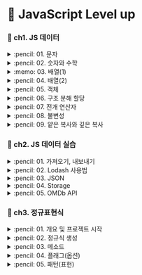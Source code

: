 # :traffic_light: JavaScript Level up
### :file_folder: ch1. JS 데이터
<details>
<summary> :pencil: 01. 문자  </summary>
<div markdown="1">

## indexOf()
`indexOf()` 메서드는 호출한 String 객체에서 주어진 값과 일치하는 첫번째 인덱스를 반환  
일치하는 값이 없으면 -1을 반환
```javascript
  const result = 'Hello world!'.indexOf('wordl')
  console.log(result)
```

## length
`length` 속성은 문자열의 길이를 나타냄
```javascript
  const str = '0123'
  console.log('01 23'.length)    
  // 출력: '5'
```

## slice()
`slice()` 메소드는 문자열의 일부를 추출하면서 새로운 문자열을 반환
```javascript
  const str = 'Hello world!'
  console.log(str.slice(0,3))
  // 출력: 'Hel'
```

## replace()
`replace()` 메서드는 어떤 패턴에 일치하는 일부 또는 모든 부분이 교체된 새로운 문자열을 반환
- pattern이 문자열 인 경우, 첫 번째 문자열만 치환이 되며 원래 문자열은 변경되지 않음
```javascript
  const str = 'Hello world!'
  console.log(str.replace('world', 'DAIN'))
  // 출력: 'Hello DAIN!'
```

## match()
`match()` 메서드는 문자열이 정규식과 매치되는 부분을 검색
```javascript
  const str = 'thesecon@gmail.com'
  console.log(str.match(/.+(?=@)/)[0])
  // 출력: 'thesecon'
```

## trim()
`trim()` 메서드는 문자열 양 끝의 공백을 제거
```javascript
  const str = '    Hello world  '
  console.log(str.trim())
  // 출력: 'Hello world'
```

## trimEnd()
`trimEnd()` 메서드는 문자열 끝부분의 공백을 제거
```javascript
  const str = '    Hello world  '
  console.log(str.trim())
  // 출력: '    Hello world'
```
## trimStart()
`trimStart()` 메서드는 문자열 시작부분의 공백을 제거
```javascript
  const str = '    Hello world  '
  console.log(str.trim())
  // 출력: 'Hello world  '
```
</div>
</details>

<details>
<summary> :pencil: 02. 숫자와 수학  </summary>
<div markdown="1">

## Number.parseFloat()
`parseFloat()` 메서드는 주어진 값을 필요한 경우 문자열로 변환한 후 부동소수점 실수로 파싱해 반환
## Number.parseInt()
`parseInt()` 메서드는 문자열 인자를 파싱하여 특정 진수(수의 진법 체계에서 기준이 되는 값)의 정수를 반환
## toFixed()
`toFixed()` 메서드는 숫자를 고정 소수점 표기법(fixed-point notation)으로 표시
```javascript
  const pi = 3.14159265358979
  console.log(pi)
  // 출력: '3.14159265358979'
  const str = pi.toFixed(2)
  console.log(str)
  // 출력: '3.14'
  console.log(typeof str)
  // 출력: 'string'
  const integer = parseInt(str)
  cont float = parseFloat(Str)
  console.log(integer)
  // 출력: '3'
  console.log(float)
  // 출력: '3.14'
  console.log(typeof integer, typeof float)
  // 출력: 'number number'
```
## Math.abs()
`Math.abs()` 함수는 주어진 숫자의 절대값을 반환
## Math.max()
`Math.max()` 함수는 입력값으로 받은 0개 이상의 숫자 중 가장 큰 숫자를 반환
```javascript
  console.log(Math.max(2, 8))
  // 출력: '8'
```
## Math.min()
`Math.min()`함수는 주어진 숫자들 중 가장 작은 값을 반환
```javascript
  console.log(Math.min(2, 8))
  // 출력: '2'
```
## Math.ceil()
`Math.ceil()` 함수는 주어진 숫자보다 크거나 같은 숫자 중 가장 작은 숫자를 integer 로 반환
```javascript
  console.log(Math.ceil(3.14))
  // 출력: '4'
```
## Math.floor()
`Math.floor()` 함수는 주어진 숫자와 같거나 작은 정수 중에서 가장 큰 수를 반환
```javascript
  console.log(Math.floor(3.14))
  // 출력: '3'
```
## Math.round()
`Math.round()` 함수는 입력값을 반올림한 수와 가장 가까운 정수 값을 반환
```javascript
  console.log(Math.round(3.14))
  // 출력: '3'
```
## Math.random()
`Math.random()`함수는 0 이상 1 미만의 구간에서 근사적으로 균일한(approximately uniform) 부동소숫점 의사난수를 반환
- 사용자가 원하는 범위로 변형 가능
```javascript
  console.log(Math.random())
  // 출력: '0.065845285'
```

[참고]
```javascript
  export defalut function random() {
    return Math.floor(Math.random() * 10)
  }
```
</div>
</details>

<details>
<summary> :memo: 03. 배열(1)  </summary>
<div markdown="1">

## 배열 만들기
```javascript
  const numbers = [1,2,3,4]
  console.log(numbers)
  // 출력: '[1, 2, 3, 4]'
 ```
## 인덱스로 배열의 항목에 접근하기
```javascript
  const fruits = ['Apple', 'Banana', 'Cherry']
  console.log(fruits[2])
  // 출력: 'Cherry'
  console.log(fruits.length - 1)
  // 출력: 'Cherry'
```
 
## Array.prototype.find()
`find()`  메서드는 주어진 판별 함수를 만족하는 첫 번째 요소의 값을 반환
```javascript
  const array = [5,12,8,130,44];
  const found = array.find(element => element > 10); // 배열의 0번째 숫자부터 비교해서 제일 처음 true가 되는 값을 반환
  console.log(found)
  // 출력: '12'
```
## Array.prototype.concat()
`concat()` 메서드는 인자로 주어진 배열이나 값들을 기존 배열에 합쳐서 새 배열을 반환
```javascript
  const numbers = [1,2,3,4]
  const fruits = ['Apple', 'Banana', 'Cherry']
  console.log(numbers.concat(fruits)) // 원본 수정 없이 두 배열이 합쳐짐
```
## Array.prototype.forEach()
`forEach()` 메서드는 주어진 함수를 배열 요소 각각에 대해 실행합니다.
```javascript
  const numbers = [1,2,3,4]
  const fruits = ['Apple', 'Banana', 'Cherry']
  fruits.forEach(function (element, index, array) {
    console.log(element, index, array)
  })
  // fruits의 길이만큼 반복하여 element index array 순으로 출력
```
```javascript
  const a = fruits.forEach(function (fruit, index) {
    console.log(`${fruits} - ${index}`)
  })
  // 출력1: 'Apple-0'
  // 출력2: 'Banana-1'
  // 출력3: 'Cherry-2'
  console.log(a)
  // 출력: 'undefined'
```
## Array.prototype.map()
`map()` 메서드는 배열 내의 모든 요소 각각에 대하여 주어진 함수를 호출한 결과를 모아 새로운 배열을 반환
```javascript
  const b = fruits.map(function (fruit, index) {
    return`${fruits} - ${index}`
  })
  console.log(b)
  // 출력: '(3) ["Apple-0", "Banana-1", "Cherry-2"]
```
```javascript
  const b = fruits.map(function (fruit, index) {
    return {
      id: index,
      name: fruit
    }
  })
  console.log(b)
  // 출력: '(3) ["...", "...", "..."]
  // 0: id:0 name:"Apple"...
```
위 코드를 아래와 같이 나타낼 수 있음
```javascript
  const b = fruits.map((fruit, index) => ({
    id: index,
    name: fruit
  }))
  console.log(b)
```
</div>
</details>

<details>
<summary> :pencil: 04. 배열(2)  </summary>
<div markdown="1">

## Array.prototype.filter()
`filter()` 메서드는 주어진 함수의 테스트를 통과하는 모든 요소를 모아 새로운 배열로 반환
```javascript
  const numbers = [1,2,3,4]
  const fruits = ['Apple', 'Banana', 'Cherry']
  // true false 로 값을 반환하여 배열 생성
  const a = numbers.map(number => {
    return numver < 3
  })
  console.log(a)
  // 출력: (4) [true, true, false, false]
```
```javascript
  const numbers = [1,2,3,4]
  const fruits = ['Apple', 'Banana', 'Cherry']
  // 조건에 맞는 값을 찾아 새로운 배열에 담아줌
  const a = numbers.filter(number => {
    return numver < 3
  })
  console.log(a)
  // 출력: (2) [1, 2]
  // 원본 numbers는 손상되지 않음
```
## Array.prototype.find()
`find()` 메서드는 주어진 판별 함수를 만족하는 첫 번째 요소의 값을 반환
- 배열 크기만큼 반복하는데, 만족하는 요소를 찾으면 반복을 멈춤
```javascript
  const numbers = [1,2,3,4]
  const fruits = ['Apple', 'Banana', 'Cherry']
  const a = fruits.find(fruit => {
    return /^B/.test(fruit) // 첫번째문자가 B인 문자를 찾음
  })
  console.log(a)
  // 출력: 'Banana'
```
## Array.prototype.findIndex()
`findIndex()` 메서드는 주어진 판별 함수를 만족하는 배열의 첫 번째 요소에 대한 인덱스를 반환
```javascript
  const numbers = [1,2,3,4]
  const fruits = ['Apple', 'Banana', 'Cherry']
  const a = fruits.findIndex(fruit => {
    return /^B/.test(fruit)
  })
  console.log(a)
  // 출력: '1'
```
```javascript
  const numbers = [1,2,3,4]
  const fruits = ['Apple', 'Banana', 'Cherry']
  const a = fruits.findIndex(fruit => /^B/.test(fruit))
```
## Array.prototype.includes()
`includes()` 메서드는 배열이 특정 요소를 포함하고 있는지 판별
```javascript
  const numbers = [1,2,3,4]
  const fruits = ['Apple', 'Banana', 'Cherry']
  const a = numbers.includes(3)
  console.log(a)
  // 출력: true
```
## Array.prototype.push()
`push()` 메서드는 배열의 끝에 하나 이상의 요소를 추가하고, 배열의 새로운 길이를 반환 
- 배열의 가장 뒷 부분에 데이터를 삽입
- 원본 수정 주의!!
## Array.prototype.unshift()
`unshift()` 메서드는 새로운 요소를 배열의 맨 앞쪽에 추가하고, 새로운 길이를 반환
- 원본 수정 주의!!
## Array.prototype.reverse()
`reverse()` 메서드는 배열의 순서를 반전합니다. 첫 번째 요소는 마지막 요소가 되며 마지막 요소는 첫 번째 요소가 됨
- 원본 수정 주의!!
## Array.prototype.splice()
`splice()` 메서드는 배열의 기존 요소를 삭제 또는 교체하거나 새 요소를 추가하여 배열의 내용을 변경
```javascript
  const numbers = [1,2,3,4]
  const fruits = ['Apple', 'Banana', 'Cherry']
  numbers.splice(2, 1)
  console.log(numbers)
  // 출력: '(3) [1, 2, 4]'
```
```javascript
  const numbers = [1,2,3,4]
  const fruits = ['Apple', 'Banana', 'Cherry']
  numbers.splice(2, 0, 999)
  console.log(numbers)
  // 출력: '(3) [1, 2, 999, 3, 4]'
```
</div>
</details>

<details>
<summary> :pencil: 05. 객체  </summary>
<div markdown="1">

## Object.assign()
`Object.assign()` 메서드는 출처 객체들의 모든 열거 가능한 자체 속성을 복사해 대상 객체에 붙여넣음
- 매개변수
  - target: 대상객체
  - sources: 하나 이상의 출처 객체
- 반환값: 대상의 객체
```javascript
  const userAge = {
    // key: valu
    name: 'Dain'
    age: 85
  }
  const userEmail = {
    name: 'Dain'
    email: 'dksudi76@gmail.com'
  }
  
  const target = Object.assign(userAge, userEmail) // 정적 메소드
  console.log(target)
  // 출력: {name: "Dain", age: 85, email: "dksudi76@gmail.com"}
  console.log(userAge)
  // 출력: {name: "Dain", age: 85, email: "dksudi76@gmail.com"}
  console.log(target === userAge) // target과 userAge는 같은 메모리에 저장 되어 있으므로 true
  // 출력: 'true' 
```
  
```javascript
  const userAge = {
    // key: valu
    name: 'Dain'
    age: 85
  }
  const userEmail = {
    name: 'Dain'
    email: 'dksudi76@gmail.com'
  }
  
  const target = Object.assign({}, userAge, userEmail) // 정적 메소드
  console.log(target)
  // 출력: {name: "Dain", age: 85, email: "dksudi76@gmail.com"}
  console.log(userAge)
  // 출력: {name: "Dain", age: 85}
  console.log(target === userAge) 
  // 출력: 'false'
  
```
## Object.keys()
```javascript
  const user = {
    name: 'Dain'
    age: 85,
    email: 'dksudi76@gmail.com'
  }
  
  const keys = Object.keys(user)
  console.log(keys)
  // 출력: (3) ["name", "age", "email"] 
  
  console.log(user['email'])
  // 출력: dksudi76@gmail.com
  
  const values = keys.map(key => user[key])
  console.log(valuses)
  // 출력: (3) ["Dain", "85", "dksudi76@gmail.com"] 
```
</div>
</details>

<details>
<summary> :pencil: 06. 구조 분해 할당  </summary>
<div markdown="1">

## 구조 분해 할당(Destructuring assignment)
`구조분해할당` 구문은 배열이나 객체의 속성을 해체하여 그 값을 개별 변수에 담을 수 있게 하는 JavaScript 표현식
- 비구조화 할당 문법
```javascript
  const user = {
    name: 'Heropy',
    age: 85,
    email: 'dksudi76@gmail.com'
  }
  const {name, age, address} = user
  // E.g, user.address
  
  console.log(`사용자의 이름은 ${name}입니다.')
  console.log(`${name}의 나이는 ${age}세입니다.`)
  console.log(`${name}의 이메일 주소는 ${user.email}입니다.`)
  console.log(address)
  // 출력: undefined
  
  const fruits = ['Apple', 'Banana', 'Cherry]
  const [a,b,c,d] = fruits
  console.log(a,b,c,d)
  // 출력: Apple Banana Cherry undefined
```
## 기본값 지정 방법
```javascript
  const user = {
    name: 'Heropy',
    age: 85,
    email: 'dksudi76@gmail.com'
  }
  const {name, age, address = 'Korea'} = user
  // 주소가 없을 경우 기본값을 지정할 수 있음
```
## 변수 재선언 방법
```javascript
  const user = {
    name: 'Heropy',
    age: 85,
    email: 'dksudi76@gmail.com'
  }
  const {name: heropy, age, address = 'Korea'} = user
  onsole.log(`사용자의 이름은 ${heropy}입니다.')
```
## 원하는 값 출력
순서대로 출력하기 때문에 `,`를 적어주어야 함
```javascript
  const fruits = ['Apple', 'Banana', 'Cherry]
  const [,b] = fruits 
  console.log(b)
  // 출력: Banana
```
</div>
</details>

<details>
<summary> :pencil: 07. 전개 연산자  </summary>
<div markdown="1">

## 전개연산자(Spread)
```javascript
  const fruits = ['Apple', 'Banana', 'Cherry']
  console.log(fruits) 
  // 출력: (3) ["Apple", "Banana", "Cherry"]
  console.log(...frults)
  // 출력: Apple Banana Cherry
  
  function toObject(a, b, c) {
    return {
      a: a,
      b: b,
      c: c
    }
  }
  console.log(toObject(...fruits))
  // 출력: {a: "Apple", b: "Banana", c: "Cherry"}
```
## 배열에 새로운 값이 추가될 경우
```javascript
  const fruits = ['Apple', 'Banana', 'Cherry', 'Orange']
  console.log(fruits) 
  // 출력: (3) ["Apple", "Banana", "Cherry". "Orange"]
  console.log(...frults)
  // 출력: Apple Banana Cherry Orange
  
  function toObject(a, b, ...c) { // 매개변수 c가 나머지 값을 다 받아냄: rest parameter
    return {
      a: a,
      b: b,
      c: c
    }
  }
  console.log(toObject(...fruits))
  // 출력: {a: "Apple", b: "Banana", c: Array(2)}
```

## 축약형
데이터와 변수의 이름이 같을 경우
```javascript
  const fruits = ['Apple', 'Banana', 'Cherry', 'Orange']
  cosnt toObject = (a, b, ...c) => ({a, b, c})
  console.log(toObject(...fruits))
```
</div>
</details>

<details>
<summary> :pencil: 08. 불변성  </summary>
<div markdown="1">

## 데이터 불변성(Immutavility)
- 원시 데이터: String, Number, Boolean, undefined, null
- 참조형 데이터: Object, Array, Function
- 참조형 데이터: Object, Array, Function
</div>
</details>

<details>
<summary> :pencil: 09. 얕은 복사와 깊은 복사  </summary>
<div markdown="1">

## 같은 메모리 주소 할당
```javascript
  const user = {
    name: 'Heropy',
    age: 85,
    emails: ['dksudi76@gmail.com']
  }
  const copyUser = user // 같은 메모리 주소 할당
  console.log(copyUser === user)
  // 출력: true
  
  user.age = 22
  console.log('user', user)
  // 출력: {name: 'Heropy',  age: 22, emails: Arrays(1)}
  conole.log('copyUser', copyUser)
  // 출력: {name: 'Heropy',  age: 22, emails: Arrays(1)}
  // 같은 메모리를 할당 받으므로 두개 모두 값이 바뀜
```
## 다른 메모리 주소 할당
방법 :one:
```javascript
  const user = {
    name: 'Heropy',
    age: 85,
    emails: ['dksudi76@gmail.com']
  }
  const copyUser = Object.assign({}, user) // 새로운 객체데이터가 새로운 메모리에 할당
  console.log(copyUser === user)
  // 출력: false
  
  user.age = 22
  console.log('user', user)
  // 출력: {name: 'Heropy',  age: 22, emails: Arrays(1)}
  conole.log('copyUser', copyUser)
  // 출력: {name: 'Heropy',  age: 85, emails: Arrays(1)}
```
방법 :two: - `얕은복사`
```javascript
  const user = {
    name: 'Heropy',
    age: 85,
    emails: ['dksudi76@gmail.com']
  }
  const copyUser = {...user}
  console.log(copyUser === user)
  // 출력: false
  
  user.age = 22
  console.log('user', user)
  // 출력: {name: 'Heropy',  age: 22, emails: Arrays(1)}
  conole.log('copyUser', copyUser)
  // 출력: {name: 'Heropy',  age: 85, emails: Arrays(1)}
```
방벙 :three: - `깊은복사(Deep copy)`<br>
깊은 복사를 사용하기 위해서는 `lodash`를 이용
- 재귀적으로 모든 함수를 복사
1. lodash 설치
터미널(zsh)에서 아래의 코드 실행
```javascript
  npm i lodash
```
2. 개발서버 열기
```javascript
  npm run dev
```
3. package.json
lodash가 설치된 것을 확인 가능
```javascript
  "dependecies": {
    "lodash": "^4.17.21"
  }
```
4. main.js에서 lodash 이용하기
```javascript
  import _ from 'lodash'
  const user = {
    name: 'Heropy',
    age: 85,
    emails: ['dksudi76@gmail.com']
  }
  const copyUser = _.cloneDeep(user)
  console.log(copyUser === user)
  // 출력: false
  
  user.age = 22
  console.log('user', user)
  // 출력: {name: 'Heropy',  age: 22, emails: Arrays(1)}
  conole.log('copyUser', copyUser)
  // 출력: {name: 'Heropy',  age: 85, emails: Arrays(1)}
```
</div>
</details>

### :file_folder: ch2. JS 데이터 실습
<details>
<summary> :pencil: 01. 가져오기, 내보내기  </summary>
<div markdown="1">

#### import 키워드를 통해 외부의 js를 불러오기
## 내보내기 통로 `2개`
#### :clipboard: `Default export`: 이름 없이 내보내기 
- default 키워드 적어주기
- 데이터 이름을 따로 적어주지 않아도 된다.
- 하나의 함수만 작성되어야 한다.
```javascript
  export default function random()
```
위와 같이 함수 이름을 정의할 경우 아래와 같이 작성 가능
```javascript
  export default function ()
```
#### :clipboard: `Named export`
- 여러개의 함수를 작성할 수 있음
```javascript
  export function random() {}
  export const user = {}
```
import로 불러올 경우 아래와 같이 정의해야함
```javascript
  import {random, user as 원하는 이름} from './파일명'
```
한번에 불러오고 싶은 경우
```javascript
  import * as R from './파일명'
```
</div>
</details>

<details>
<summary> :pencil: 02. Lodash 사용법  </summary>
<div markdown="1">

#### :clipboard: `uniqBy`
배열이 하나일 때 사용
#### :clipboard: `unionBy`
배열이 두개일 때 사용
```javascript
import _ from 'lodash'

const usersA = [
  {userId: '1', name: 'Dain'},
  {userId: '2', name: 'Neo'}
]
// 배열 안에 2개의 객체 데이터 생성
const usersB = [
  {userId: '1', name: 'Dain'},
  {userId: '3', name: 'Kevin'}
]
const usersC = usersA.concat(usersB) // 2개의 배열 데이터를 합쳐 새로운 배열 생성
console.log('concat', usersC) // 4개의 데이터, 중복 데이터 포함
console.log('uniqBy', _.uniqBy(usersC, 'userId')) // 중복 데이터 userId로 구분

const usersD = _.unionBy(usersA, usersB, 'userId')
console.log('uniqBy', usersD)
```
<hr>
  
#### :clipboard: `find`
특정 객체 데이터 찾기
#### :clipboard: `findIndex`
특정 객체 데이터 인덱스 찾기
#### :clipboard: `remove`
특정 객체 데이터 삭제
```javascript
import _ from 'lodash'

const users = [
  {userId: '1', name: 'Dain'},
  {userId: '2', name: 'Neo'},
  {userId: '3', name: 'Amy'},
  {userId: '4', name: 'Kevin'},
  {userId: '5', name: 'Bab'},
]

const foundUser = _.find(users, {name: 'Amy'})
const foundUserIndex = _.findIndex(users, {name: 'Amy'})
console.log(foundUser) // 출력: {userId: '3', name: 'Amy'}
console.log(foundUserIndex) // 출력: 2

_.remove(users, {name: 'Dain'})
console.log(users) // 출력: (4)
```
</div>
</details>

<details>
<summary> :pencil: 03. JSON  </summary>
<div markdown="1">
  
#### 하나의 문자 데이터
## package.json 
- 구성옵션을 만들어서 관리
- 하나의 데이터처럼 관리하기 위해 구성옵션 json 형태로 관리
#### :clipboard: 파일 생성
```javascript
npm init -y
```
#### 📋 JSON 사용
`myData.json`
```javascript
{
  "string": "Dain",
  "number": 123,
  "boolean": true,
  "null": null
  "object": {},
  "array": []
}
```

## 자바스트립트의 객체 표기법
#### 📋 JSON.stringify
문자 데이터화 시켜줌 - JSON화 시켜줌
#### 📋 JSON.parse
자바스크립트화 시켜줌
```javascript
import myData from "./myData.json"
// 문자 데이터가 자동으로 포멧되어 객체데이터로 사용가능
  
const user = {
  name: 'Dain', // 속성 부분에 'name'로 작성해도 무관
  age: 85,
  emails: [
    'dksudi76@gmail.com',
    'neo@gmail.com'
  ]
}
console.log('user', user)

const str = JSON.stringify(user)
console.log('str', str)
console.log(typeof str) // 출력: string

const obj = JSON.parse(str)
console.log('obj', obj)
```
</div>
</details>

<details>
<summary> :pencil: 04. Storage  </summary>
<div markdown="1">

#### `local storage mdn` 검색
위 사이트에서 관련 정보 확인 가능
## Window.localStorage
`localStorage`의 데이터는 만료되지 않고 `sessionStorage`의 데이터는 페이지 세션이 끝날 때, 즉 페이지를 닫을 때 사라짐
- 저장 시 모두 문자데이터로 변환하여 작성해야함
#### 📋 Storage.setItem()
브라우저 storage에 데이터 저장
```javascript
localStorage.setItem('myCat', 'Tom');
// myCat: key, Tom: value
```
#### 📋 Storage.getItem()
localStorage의 항목 읽기
```javascript
const cat = localStorage.getItem('myCat');
```
#### 📋 Storage.removeItem()
localStorage의 항목 제거하기
```javascript
localStorage.removeItem('myCat');
```
#### 📋 예제
```javascript
const user = {
  name: 'Dain',
  age: 85,
  emails: [
    'dksudi76@gmail.com',
    'neo@gmail.com'
  ]
}
localStorage.setItem('user', JSON.stringify(user)) // 문자데이터로 변환해주어야 함
console.log(localStorege.getItem('user')) 
console.log(JSON.parse(localStorage.getItem('user'))) // 데이터를 사용하기 위해서는 js데이터로 변환해주어야 함
```
#### 📋 예제2: 내용 수정
```javascript
const user = {
  name: 'Dain',
  age: 85,
  emails: [
    'dksudi76@gmail.com',
    'neo@gmail.com'
  ]
}
const str = localStorege.getItem('user')
const obj = JSOM.parse(str)
obj.age = 22
localStorage.setItem('user', JSON.stringify(obj))
```
[참고] 구글검색: lowdb 깃허브 저장소
</div>
</details>

<details>
<summary> :pencil: 05. OMDb API  </summary>
<div markdown="1">

## Query String
`주소?속성=값&속성=값&속성=값`    
- 기본적인 웹페이지에 대한 옵션을 적는 법
- frozen은 영화의 정보를 나타냄
```
https://www.omdbapi.com/?apikey=7035c60c&s=frozen
```
#### :key: 이를 main.js에서 활용하기 위해 `axios 패키지`f를 이용하면 된다.
## axios 패키지
HTTP를 처리해주는 js 패키지
```html
<body>
  <img src="" alt="" width="200">
</body>
```
```javascript
import axios from 'axios'

function fetchMovies() {
  axios
    .get('https://www.omdbapi.com/?apikey=7035c60c&s=frozen') // 데이터 요청
    .then(res => {
      console.log(res)
      const h1El = document.querySelector('h1')
      const imgEl = document.querySelector('img')
      h1El.textContent = res.data.Search[0].Title
      imgEl.src = res.data.Search[0].Poster
    })
}
fetchMovies()
```
</div>
</details>

### :file_folder: ch3. 정규표현식
<details>
<summary> :pencil: 01. 개요 및 프로젝트 시작  </summary>
<div markdown="1">

## 기본 설정
#### :one: `REGEXP` 폴더 생성
#### :two: 터미널 코드 입력
- package.json 파일 생성
```javascript
npm init -y
```
- package.json 파일 내용 변경
```javascript
{
  "name": "regexp",
  "version": "1.0.0",
  "description": "",
  "main": "index.js",
  "scripts": {
    "dev": "parcel index.html",
    "bulid": "parcel bulid index.html"
  },
  "keywords": [],
  "author": "",
  "license": "ISC",
  "devDependencies": {
    "parcel-bundler": "^1.12.5"
  }
}
```
```javascript
npm i parcel-bundler -D
```
오류가 발생할 경우 버전 낮추기
```javascript
npm i parcel-bundler1.12.3-D
```
#### :three: 파일 생성
- index.html
```html
<!DOCTYPE html>
<html lang="ko">
<head>
    <meta charset="UTF-8">
    <meta http-equiv="X-UA-Compatible" content="IE=edge">
    <meta name="viewport" content="width=device-width, initial-scale=1.0">
    <title>Document</title>
    <script src="./main.js"></script>
</head>
<body>
    <h1>Hello RegExp</h1>
</body>
</html>
```
- main.js
</div>
</details>
  
<details>
<summary> :pencil: 02. 정규식 생성  </summary>
<div markdown="1">

## 정규표현식(RegExp)이란
문자열을 검색하고 대체하는데 사용가능한 일종의 형식 언어(패턴)
- 정규식, Regular Expression
- 간단한 문자 검색부터 이메일, 패스워드 검사 등의 복잡한 문자 일치 기능 등을 정규식 패턴으로 빠르게 수행 가능
## 정규표현식 역할
:one: 문자 검색(search) <br>
:two: 문자 대체(replace) <br>
:three: 문자 추출(extract) <br>

## 정규표현식 테스트 사이트
:mailbox: https://regexr.com/  <br>
[중요] 테스트 환경이 JavaScript 인지 확인해야한다.
## 자바스크립트 정규식 생성
```javascript
// 생성자
new RegExp('표현', '옵션')
new RegExp('[a-z]', 'gi')

// 리터럴
/표현/옵션
/[a-z]/gi
```
### 📋 생성자 함수 방식
`RegExp` 생성자 함수를 호출하여 사용 가능
```javascript
const regexp1 = new RegExp("^abc");
// new RegExp(표현식);

const regexp2 = new RegExp("^abc", "gi");
// new RegExp(표현식, 플래그);
```
#### 📋 연습
- main.js
```javascript
const str = `
010-1234-5678
thesecon@gmail.com
https://www.omdbapi.com/?apikey=7035c60c&s=frozen
ghe quick brown fox jumps over the lazy dog.
abbcccdddd
`

const regexp = new RegExp('the', 'g') // the가 몇개 포함되어 있는지 찾음
console.log(str.match(regexp)) // 출력: (2) ["the", "the"]

const regexp1 = new RegExp('the', 'gi') 
console.log(str.match(regexp1)) // 출력: (3) ["the", "The", "the"]
```
### 📋 리터럴(Literal) 방식
정규표형식은 `/`로 감싸진 패턴을 리터럴로 사용
```javascript
const regexp1 = /^abc/;
// /표현식/

const regexp2 = /^abc/ge;
// /표현식/플래그
```
#### 📋 연습
- main.js
```javascript
const str = `
010-1234-5678
thesecon@gmail.com
https://www.omdbapi.com/?apikey=7035c60c&s=frozen
ghe quick brown fox jumps over the lazy dog.
abbcccdddd
`

const regexp = /the/gi
console.log(str.match(regexp))
```
</div>
</details>

<details>
<summary> :pencil: 03. 메소드  </summary>
<div markdown="1">

#### 📋 정규표현식을 다루는 다양한 메소드(methods)들
<table>
  <tr>
    <td>메소드</td>
    <td>문법</td>
    <td>설명</td>
  </tr>
  <tr>
    <td>exec</td>
    <td>정규식.exec(문자열)</td>
    <td>일치하는 하나의 정보(Array) 반환</td>
  </tr>
  <tr>
    <td>test</td>
    <td>정규식.test(문자열)</td>
    <td>일치 여부(Boolean) 반환</td>
  </tr>
  <tr>
    <td>match</td>
    <td>문자열.match(정규식)</td>
    <td>일치하는 문자열의 배열 반환</td>
  </tr>
  <tr>
    <td>search</td>
    <td>문자열.search(정규식)</td>
    <td>일치하는 문자열의 인덱스(Number) 반환</td>
  </tr>
  <tr>
    <td>replace</td>
    <td>문자열.replace(정규식, 대체문자)</td>
    <td>일치하는 문자열을 대체하고 대체된 문자열(String) 반환</td>
  </tr>
</table>
#### 📋 예제코드1
```javascript
const str = ` 
010-1234-5678
thesecon@gmail.com
https://www.omdbapi.com/?apikey=7035c60c&s=frozen
ghe quick brown fox jumps over the lazy dog.
abbcccdddd
`

const regexp = /fox/gi
console.log(regexp.test(str)) // 출력: true
console.log(str.replace(regexp, 'AAA')) // 새로운 단어로 대체
console.log(str) // const는 재할당 불가
```
#### 📋 예제코드2
```javascript
let str = ` 
010-1234-5678
thesecon@gmail.com
https://www.omdbapi.com/?apikey=7035c60c&s=frozen
ghe quick brown fox jumps over the lazy dog.
abbcccdddd
`

const regexp = /fox/gi
str = str.replace(regexp, 'AAA')
console.log(str) // let 재할당 가능
```
</div>
</details>

<details>
<summary> :pencil: 04. 플래그(옵션)  </summary>
<div markdown="1">

## 플래그(옵션)

플래그 | 설명
--|--
g | 모든 문자 일치(global)
i | 영어 대소문자를 구분 않고 일치(ignore case)
m | 여러 줄 일치(multi line)
#### 📋 이스케이프 문자(Escape Charecter)
`백슬래시 기호`를 통해 본래의 기능에서 벗어나 상태가 바뀌는 문자를 말함

```javascript
let str = ` 
010-1234-5678
thesecon@gmail.com
https://www.omdbapi.com/?apikey=7035c60c&s=frozen
ghe quick brown fox jumps over the lazy dog.
abbcccdddd
`

console.log(str.match(/\.$/gim)) // m을 추가하면 각각의 줄에서 끝나는 온점이 있는지 찾음
```
</div>
</details>

<details>
<summary> :pencil: 05. 패턴(표현)  </summary>
<div markdown="1">

## 패턴(표현)

패턴 | 설명
:--:|--
^ab | 줄(Line) 시작에 있는 ab와 일치
ab$ | 줄(Line) 끝에 있는 ab와 일치
. | 임의의 한 문자와 일치
a&verbar;b | a 또는 b와 일치
ab? | b가 없거나 b와 일치
{3} | 3개 연속 일치
{3,} | 3개 이상 연속 일치
{3, 5} | 3개 이상 5개 이하(3~5개) 연속 일치
[abc] |a 또는 b 또는 c
[a-z] | a부터 z 사이의 문자 구간에 일치(영어 소문자)
[A-Z] | A부터 Z 사이의 문자 구간에 일치(영어 대문자)
[0-9] | 0부터 9 사이의 문자 구간에 일치(숫자)
[가-힣] | 가부터 힣 사이의 문자 구간에 일치(한글)
\w | 63개 문자(Word, 대소영문 52개 + 숫자10개 + _)에 일치
\b | 63개 문자에 일치하지 않는 문자 경계(Boundary)
\d | 숫자(Digit)에 일치
\s | 공백(Space, Tab 등)에 일치
(?=) | 앞쪽 일치(Lookahead)
(?<=) | 뒤쪽 일치(Lookbehind)

#### 📋 예제
```javascript
let str = ` 
010-1234-5678
thesecon@gmail.com
https://www.omdbapi.com/?apikey=7035c60c&s=frozen
ghe quick brown fox jumps over the lazy dog.
abbcccdddd
http://localhost:1234`

console.log(str.match(/d$/g)) // 출력: false
console.log(str.match(/d$/gm)) // 출력: (1) ["d"]
console.log(str.match(/^t/gim)) // 대문자 소문자 가리지 않고 찾기
console.log(str.match(/h..p/g))  // 출력: (1) ["https"]
console.log(str.match(/fox|dog/)) // 먼저 찾아 지는 것만 반환
console.log(str.match(/https?/g)) // 출력: (2) ["https", "http"]

console.log(str.match(/d{2}/g) // 출력: ['dd']
console.log(str.match(/d{2,}/g) // 출력: ['dddd']
console.log(str.match(/\b\w{2,3}\b/g) // 기호를 기준으로 2개에서 3개인 숫자와 문자를 찾음

console.log(
  str.match(/[0-9]{1,}/g) // 문자 데이터에 있는 연속되는 모든 숫자를 구분해서 출력
)

console.log(
  str.match(/\bf\w{1,}\b/g) // f로 시작하는 모든 단어를 찾음
}

const h = `  the hello  world    !

`
// 문자에서 모든 공백이 사라지게 만들어줌
console.log(
  h.replace(/\s/g, '') 
)
```

// 앞쪽 일치 패턴
console.log(
  str.match(/.{1,7}(?=@)/g) // 출력: ["dksudi76"]
)
// 뒤쪽 일치 패턴
console.log(
  str.match(/(?<=@).{1,7}/g) // 출력: ["gmail.com"]
)
</div>
</details>
